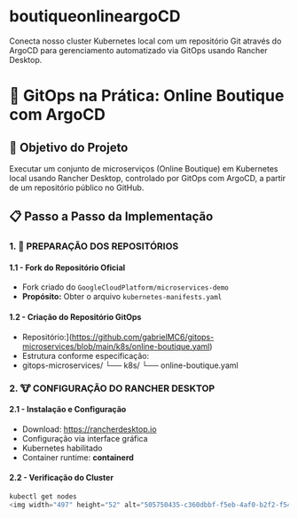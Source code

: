 # boutiqueonlineargoCD
Conecta nosso cluster Kubernetes local com um repositório Git através do ArgoCD para gerenciamento automatizado via GitOps usando Rancher Desktop.
# 🚀 GitOps na Prática: Online Boutique com ArgoCD

## 🎯 Objetivo do Projeto
Executar um conjunto de microserviços (Online Boutique) em Kubernetes local usando Rancher Desktop, controlado por GitOps com ArgoCD, a partir de um repositório público no GitHub.



## 📋 Passo a Passo da Implementação

### 1. 📁 PREPARAÇÃO DOS REPOSITÓRIOS

#### 1.1 - Fork do Repositório Oficial
- Fork criado do `GoogleCloudPlatform/microservices-demo`
- **Propósito:** Obter o arquivo `kubernetes-manifests.yaml`

#### 1.2 - Criação do Repositório GitOps
- Repositório:](https://github.com/gabrielMC6/gitops-microservices/blob/main/k8s/online-boutique.yaml)
- Estrutura conforme especificação:
- gitops-microservices/
└── k8s/
└── online-boutique.yaml


### 2. 🐮 CONFIGURAÇÃO DO RANCHER DESKTOP

#### 2.1 - Instalação e Configuração
- Download: https://rancherdesktop.io
- Configuração via interface gráfica
- Kubernetes habilitado
- Container runtime: **containerd**

#### 2.2 - Verificação do Cluster
```powershell
kubectl get nodes
<img width="497" height="52" alt="505750435-c360dbbf-f5eb-4af0-b2f2-f54c33f80653" src="https://github.com/user-attachments/assets/c478c566-6a53-4c9a-8964-a38dda0b391f" />
